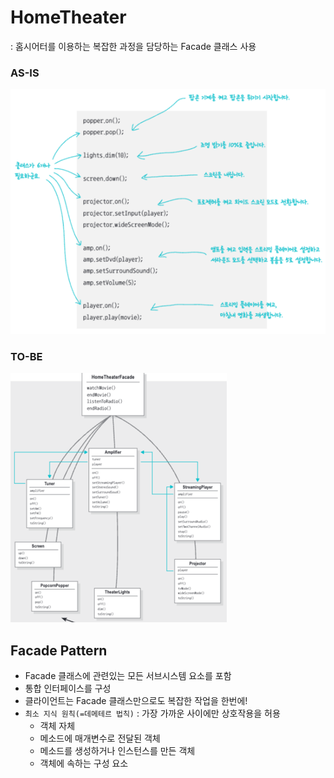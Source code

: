 # HomeTheater
: 홈시어터를 이용하는 복잡한 과정을 담당하는 Facade 클래스 사용

### AS-IS
![img.png](img.png)

### TO-BE
![img_1.png](img_1.png)

## Facade Pattern
* Facade 클래스에 관련있는 모든 서브시스템 요소를 포함
* 통합 인터페이스를 구성
* 클라이언트는 Facade 클래스만으로도 복잡한 작업을 한번에!
* `최소 지식 원칙(=데메테르 법칙)` : 가장 가까운 사이에만 상호작용을 허용
  * 객체 자체
  * 메소드에 매개변수로 전달된 객체
  * 메소드를 생성하거나 인스턴스를 만든 객체
  * 객체에 속하는 구성 요소
